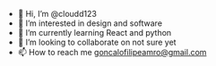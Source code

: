 - 👋 Hi, I’m @cloudd123
- 👀 I’m interested in design and software
- 🌱 I’m currently learning React and python 
- 💞️ I’m looking to collaborate on not sure yet
- 📫 How to reach me goncalofilipeamro@gmail.com

<!---
cloudd123/cloudd123 is a ✨ special ✨ repository because its `README.md` (this file) appears on your GitHub profile.
You can click the Preview link to take a look at your changes.
--->
